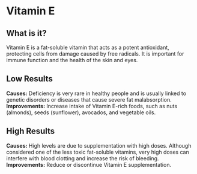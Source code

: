 # Vitamin E

## What is it?
Vitamin E is a fat-soluble vitamin that acts as a potent antioxidant, protecting cells from damage caused by free radicals. It is important for immune function and the health of the skin and eyes.

## Low Results
**Causes:** Deficiency is very rare in healthy people and is usually linked to genetic disorders or diseases that cause severe fat malabsorption.
**Improvements:** Increase intake of Vitamin E-rich foods, such as nuts (almonds), seeds (sunflower), avocados, and vegetable oils.

## High Results
**Causes:** High levels are due to supplementation with high doses. Although considered one of the less toxic fat-soluble vitamins, very high doses can interfere with blood clotting and increase the risk of bleeding.
**Improvements:** Reduce or discontinue Vitamin E supplementation.
